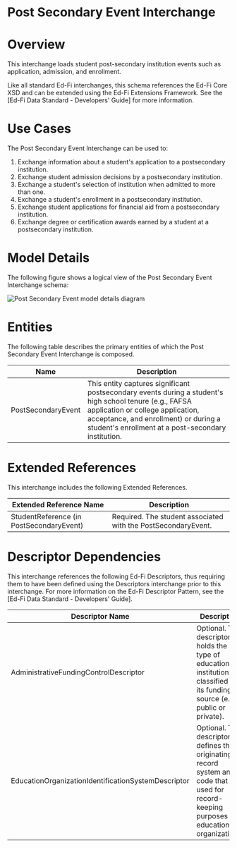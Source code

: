 # Post Secondary Event Interchange

# Overview

This interchange loads student post-secondary institution events such as application, admission, and enrollment.



Like all standard Ed-Fi interchanges, this schema references the Ed-Fi Core XSD and can be extended using the Ed-Fi Extensions Framework. See the [Ed-Fi Data Standard - Developers' Guide] for more information.


# Use Cases

The Post Secondary Event Interchange can be used to:  

1. Exchange information about a student's application to a postsecondary institution.
2. Exchange student admission decisions by a postsecondary institution.
3. Exchange a student's selection of institution when admitted to more than one.
4. Exchange a student's enrollment in a postsecondary institution.
5. Exchange student applications for financial aid from a postsecondary institution.
6. Exchange degree or certification awards earned by a student at a postsecondary institution.


# Model Details

The following figure shows a logical view of the Post Secondary Event Interchange schema:  

![Post Secondary Event model details diagram](img/InterchangePostSecondaryEvent-interchange-brief.png)


# Entities

The following table describes the primary entities of which the Post Secondary Event Interchange is composed.  

| Name | Description |
|----------|-----------------|
| PostSecondaryEvent | This entity captures significant postsecondary events during a student's high school tenure (e.g., FAFSA application or college application, acceptance, and enrollment) or during a student's enrollment at a post-secondary institution. |



# Extended References


This interchange includes the following Extended References.  

| Extended Reference Name | Description |
|-----------------------------|-----------------|
| StudentReference (in PostSecondaryEvent) | Required.  The student associated with the PostSecondaryEvent. |



# Descriptor Dependencies

This interchange references the following Ed-Fi Descriptors, thus requiring them to have been defined using the Descriptors interchange prior to this interchange. For more information on the Ed-Fi Descriptor Pattern, see the [Ed-Fi Data Standard - Developers' Guide].  

| Descriptor Name | Description |
|---------------------|-----------------|
| AdministrativeFundingControlDescriptor | Optional.  This descriptor holds the type of education institution as classified by its funding source (e.g., public or private). |
| EducationOrganizationIdentificationSystemDescriptor | Optional.  This descriptor defines the originating record system and code that is used for record-keeping purposes by education organizations. |


